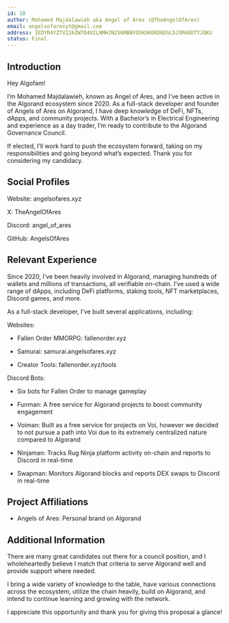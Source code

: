 ```yaml
---
id: 10
author: Mohamed Majdalawieh aka Angel of Ares (@TheAngelOfAres)
email: angelsofaresyt@gmail.com
address: IEDYR4YZTV22AZW7Q4UILNMHJN256MBBYOSKUK6RD6DSL5JSM46DTYJQKU
status: Final
---
```


## Introduction

Hey Algofam!

I’m Mohamed Majdalawieh, known as Angel of Ares, and I’ve been active in the Algorand ecosystem since 2020. As a full-stack developer and founder of Angels of Ares on Algorand, I have deep knowledge of DeFi, NFTs, dApps, and community projects. With a Bachelor’s in Electrical Engineering and experience as a day trader, I’m ready to contribute to the Algorand Governance Council.

If elected, I’ll work hard to push the ecosystem forward, taking on my responsibilities and going beyond what’s expected. Thank you for considering my candidacy.

## Social Profiles

Website: angelsofares.xyz

X: TheAngelOfAres

Discord: angel_of_ares

GitHub: AngelsOfAres

## Relevant Experience

Since 2020, I’ve been heavily involved in Algorand, managing hundreds of wallets and millions of transactions, all verifiable on-chain. I’ve used a wide range of dApps, including DeFi platforms, staking tools, NFT marketplaces, Discord games, and more.

As a full-stack developer, I’ve built several applications, including:

Websites:

- Fallen Order MMORPG: fallenorder.xyz

- Samurai: samurai.angelsofares.xyz

- Creator Tools: fallenorder.xyz/tools

Discord Bots:

- Six bots for Fallen Order to manage gameplay

- Funman: A free service for Algorand projects to boost community engagement

- Voiman: Built as a free service for projects on Voi, however we decided to not pursue a path into Voi due to its extremely centralized nature compared to Algorand

- Ninjaman: Tracks Rug Ninja platform activity on-chain and reports to Discord in real-time

- Swapman: Monitors Algorand blocks and reports DEX swaps to Discord in real-time

## Project Affiliations

- Angels of Ares: Personal brand on Algorand

## Additional Information

There are many great candidates out there for a council position, and I wholeheartedly believe I match that criteria to serve Algorand well and provide support where needed.

I bring a wide variety of knowledge to the table, have various connections across the ecosystem, utilize the chain heavily, build on Algorand, and intend to continue learning and growing with the network.

I appreciate this opportunity and thank you for giving this proposal a glance!
